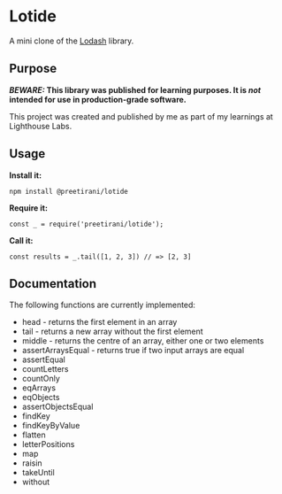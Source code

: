 # Lotide

A mini clone of the [Lodash](https://lodash.com) library.

## Purpose

**_BEWARE:_ This library was published for learning purposes. It is _not_ intended for use in production-grade software.**

This project was created and published by me as part of my learnings at Lighthouse Labs. 

## Usage

**Install it:**

`npm install @preetirani/lotide`

**Require it:**

`const _ = require('preetirani/lotide');`

**Call it:**

`const results = _.tail([1, 2, 3]) // => [2, 3]`

## Documentation

The following functions are currently implemented:

  * head - returns the first element in an array
  * tail - returns a new array without the first element
  * middle - returns the centre of an array, either one or two elements
  * assertArraysEqual - returns true if two input arrays are equal
  * assertEqual
  * countLetters
  * countOnly
  * eqArrays
  * eqObjects
  * assertObjectsEqual
  * findKey
  * findKeyByValue
  * flatten
  * letterPositions
  * map
  * raisin
  * takeUntil
  * without

